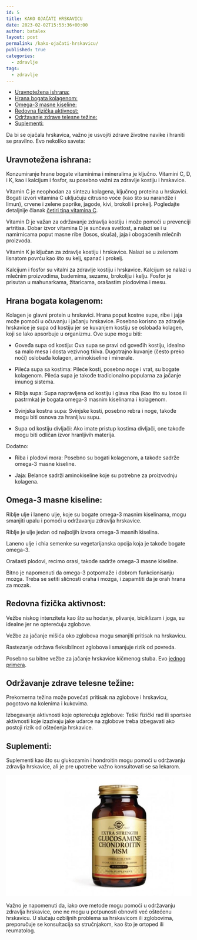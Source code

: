 ```yaml
---
id: 5
title: KAKO OJAČATI HRSKAVICU
date: 2023-02-02T15:53:36+00:00
author: batalex
layout: post
permalink: /kako-ojačati-hrskavicu/
published: true
categories:
  - zdravlje
tags:
  - zdravlje
---
```

- [Uravnotežena ishrana:](#uravnotežena-ishrana)
- [Hrana bogata kolagenom:](#hrana-bogata-kolagenom)
- [Omega-3 masne kiseline:](#omega-3-masne-kiseline)
- [Redovna fizička aktivnost:](#redovna-fizička-aktivnost)
- [Održavanje zdrave telesne težine:](#održavanje-zdrave-telesne-težine)
- [Suplementi:](#suplementi)


Da bi se ojačala hrskavica, važno je usvojiti zdrave životne navike i hraniti se pravilno. Evo nekoliko saveta:

## Uravnotežena ishrana: 

Konzumiranje hrane bogate vitaminima i mineralima je ključno. Vitamini C, D, i K, kao i kalcijum i fosfor, su posebno važni za zdravlje kostiju i hrskavice.

Vitamin C je neophodan za sintezu kolagena, ključnog proteina u hrskavici. Bogati izvori vitamina C uključuju citrusno voće (kao što su narandže i limun), crvene i zelene paprike, jagode, kivi, brokoli i prokelj. Pogledajte detaljnije članak [četiri tipa vitamina C](superkuvar.com/4-tipa-vitamina-c).

Vitamin D je važan za održavanje zdravlja kostiju i može pomoći u prevenciji artritisa. Dobar izvor vitamina D je sunčeva svetlost, a nalazi se i u namirnicama poput masne ribe (losos, skuša), jaja i obogaćenih mlečnih proizvoda.

Vitamin K je ključan za zdravlje kostiju i hrskavice. Nalazi se u zelenom lisnatom povrću kao što su kelj, spanać i prokelj.

Kalcijum i fosfor su vitalni za zdravlje kostiju i hrskavice. Kalcijum se nalazi u mlečnim proizvodima, bademima, sezamu, brokoliju i kelju. Fosfor je prisutan u mahunarkama, žitaricama, orašastim plodovima i mesu.

## Hrana bogata kolagenom: 

Kolagen je glavni protein u hrskavici. Hrana poput kostne supe, ribe i jaja može pomoći u očuvanju i jačanju hrskavice.
Posebno korisno za zdravlje hrskavice je supa od kostiju jer se kuvanjem kostiju se oslobađa kolagen, koji se lako apsorbuje u organizmu. Ove supe mogu biti:

* Goveđa supa od kostiju: Ova supa se pravi od goveđih kostiju, idealno sa malo mesa i dosta vezivnog tkiva. Dugotrajno kuvanje (često preko noći) oslobađa kolagen, aminokiseline i minerale.

* Pileća supa sa kostima: Pileće kosti, posebno noge i vrat, su bogate kolagenom. Pileća supa je takođe tradicionalno popularna za jačanje imunog sistema.

* Riblja supa: Supa napravljena od kostiju i glava riba (kao što su losos ili pastrmka) je bogata omega-3 masnim kiselinama i kolagenom.

* Svinjska kostna supa: Svinjske kosti, posebno rebra i noge, takođe mogu biti osnova za hranljivu supu.

* Supa od kostiju divljači: Ako imate pristup kostima divljači, one takođe mogu biti odličan izvor hranljivih materija.

Dodatno:
  
* Riba i plodovi mora: Posebno su bogati kolagenom, a takođe sadrže omega-3 masne kiseline.

* Jaja: Belance sadrži aminokiseline koje su potrebne za proizvodnju kolagena.


## Omega-3 masne kiseline: 

Riblje ulje i laneno ulje, koje su bogate omega-3 masnim kiselinama, mogu smanjiti upalu i pomoći u održavanju zdravlja hrskavice.

Riblje je ulje jedan od najboljih izvora omega-3 masnih kiselina.

Laneno ulje i chia semenke su vegetarijanska opcija koja je takođe bogate omega-3.

Orašasti plodovi, recimo orasi, takođe sadrže omega-3 masne kiseline. 

Bitno je napomenuti da omega-3 potpomaže i dobrom funkcionisanju mozga. Treba se setiti sličnosti oraha i mozga, i zapamtiti da je orah hrana za mozak.

## Redovna fizička aktivnost: 

Vežbe niskog intenziteta kao što su hodanje, plivanje, biciklizam i joga, su idealne jer ne opterećuju zglobove.

Vežbe za jačanje mišića oko zglobova mogu smanjiti pritisak na hrskavicu.

Rastezanje održava fleksibilnost zglobova i smanjuje rizik od povreda.

Posebno su bitne vežbe za jačanje hrskavice kičmenog stuba. Evo [jednog primera](https://www.youtube.com/watch?v=4KSDbp7urbI&t).

## Održavanje zdrave telesne težine: 

Prekomerna težina može povećati pritisak na zglobove i hrskavicu, pogotovo na kolenima i kukovima.

Izbegavanje aktivnosti koje opterećuju zglobove: Teški fizički rad ili sportske aktivnosti koje izazivaju jake udarce na zglobove treba izbegavati ako postoji rizik od oštećenja hrskavice.

## Suplementi: 

Suplementi kao što su glukozamin i hondroitin mogu pomoći u održavanju zdravlja hrskavice, ali je pre upotrebe važno konsultovati se sa lekarom.

![Glucosamine chondroitin](/wp-content/uploads/2024/03/glukozamin.jpg)



Važno je napomenuti da, iako ove metode mogu pomoći u održavanju zdravlja hrskavice, one ne mogu u potpunosti obnoviti već oštećenu hrskavicu. U slučaju ozbiljnih problema sa hrskavicom ili zglobovima, preporučuje se konsultacija sa stručnjakom, kao što je ortoped ili reumatolog.

